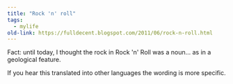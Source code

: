 ```yaml
---
title: "Rock 'n' roll"
tags: 
  - mylife	
old-link: https://fulldecent.blogspot.com/2011/06/rock-n-roll.html
---
```


Fact: until today, I thought the rock in Rock 'n' Roll was a noun... as in a geological feature.

If you hear this translated into other languages the wording is more specific.

